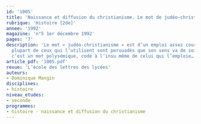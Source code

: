 ```yaml
---
id: '1005'
title: 'Naissance et diffusion du christianisme. Le mot de judéo-christianisme'
rubrique: 'Histoire [2de]'
annee: '1992'
magazine: 'n°5 1er décembre 1992'
pages: '7'
description: 'Le mot « judéo-christianisme » est d’un emploi assez courant et la
  plupart de ceux qui l’utilisent sont persuadés que son sens va de soi ; pourtant
  c’est un mot polysémique, codé à l’insu même de celui qui l’emploie…'
article_pdf: '1005.pdf'
revue: 'L’école des lettres des lycées'
auteurs:
- Dominique Mangin
disciplines:
- histoire
niveau_etudes:
- seconde
programmes:
- histoire - naissance et diffusion du christianisme
---
```

